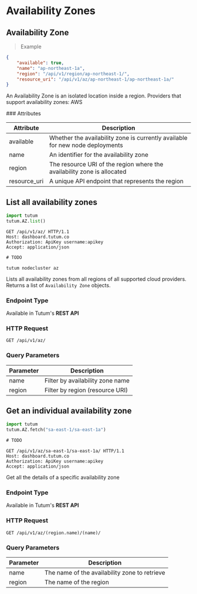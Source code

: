 # Availability Zones

## Availability Zone

> Example

```json
{
    "available": true,
    "name": "ap-northeast-1a",
    "region": "/api/v1/region/ap-northeast-1/",
    "resource_uri": "/api/v1/az/ap-northeast-1/ap-northeast-1a/"
}
```

An Availability Zone is an isolated location inside a region. Providers that support availability zones: AWS


### Attributes

Attribute | Description
--------- | -----------
available | Whether the availability zone is currently available for new node deployments
name | An identifier for the availability zone
region | The resource URI of the region where the availability zone is allocated
resource_uri | A unique API endpoint that represents the region


## List all availability zones

```python
import tutum
tutum.AZ.list()
```

```http
GET /api/v1/az/ HTTP/1.1
Host: dashboard.tutum.co
Authorization: ApiKey username:apikey
Accept: application/json
```

```go
# TODO
```

```shell
tutum nodecluster az
```

Lists all availability zones from all regions of all supported cloud providers. Returns a list of `Availability Zone` objects.

### Endpoint Type

Available in Tutum's **REST API**

### HTTP Request

`GET /api/v1/az/`

### Query Parameters

Parameter | Description
--------- | -----------
name | Filter by availability zone name
region | Filter by region (resource URI)



## Get an individual availability zone

```python
import tutum
tutum.AZ.fetch("sa-east-1/sa-east-1a")
```

```go
# TODO
```

```http
GET /api/v1/az/sa-east-1/sa-east-1a/ HTTP/1.1
Host: dashboard.tutum.co
Authorization: ApiKey username:apikey
Accept: application/json
```


Get all the details of a specific availability zone

### Endpoint Type

Available in Tutum's **REST API**

### HTTP Request

`GET /api/v1/az/(region.name)/(name)/`

### Query Parameters

Parameter | Description
--------- | -----------
name | The name of the availability zone to retrieve
region | The name of the region
